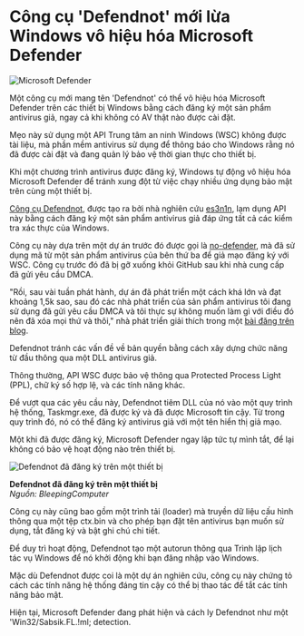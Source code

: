 # Công cụ 'Defendnot' mới lừa Windows vô hiệu hóa Microsoft Defender

![Microsoft Defender](https://www.bleepstatic.com/content/hl-images/2022/02/10/0_Microsoft-Defender.jpg)

Một công cụ mới mang tên 'Defendnot' có thể vô hiệu hóa Microsoft Defender trên các thiết bị Windows bằng cách đăng ký một sản phẩm antivirus giả, ngay cả khi không có AV thật nào được cài đặt.

Mẹo này sử dụng một API Trung tâm an ninh Windows (WSC) không được tài liệu, mà phần mềm antivirus sử dụng để thông báo cho Windows rằng nó đã được cài đặt và đang quản lý bảo vệ thời gian thực cho thiết bị.

Khi một chương trình antivirus được đăng ký, Windows tự động vô hiệu hóa Microsoft Defender để tránh xung đột từ việc chạy nhiều ứng dụng bảo mật trên cùng một thiết bị.

[Công cụ Defendnot](https://github.com/es3n1n/defendnot), được tạo ra bởi nhà nghiên cứu [es3n1n](https://x.com/es3n1n), lạm dụng API này bằng cách đăng ký một sản phẩm antivirus giả đáp ứng tất cả các kiểm tra xác thực của Windows.

Công cụ này dựa trên một dự án trước đó được gọi là [no-defender](https://github.com/es3n1n/no-defender), mà đã sử dụng mã từ một sản phẩm antivirus của bên thứ ba để giả mạo đăng ký với WSC. Công cụ trước đó đã bị gỡ xuống khỏi GitHub sau khi nhà cung cấp đã gửi yêu cầu DMCA.

"Rồi, sau vài tuần phát hành, dự án đã phát triển một cách khá lớn và đạt khoảng 1,5k sao, sau đó các nhà phát triển của sản phẩm antivirus tôi đang sử dụng đã gửi yêu cầu DMCA và tôi thực sự không muốn làm gì với điều đó nên đã xóa mọi thứ và thôi," nhà phát triển giải thích trong một [bài đăng trên blog](https://blog.es3n1n.eu/posts/how-i-ruined-my-vacation/).

Defendnot tránh các vấn đề về bản quyền bằng cách xây dựng chức năng từ đầu thông qua một DLL antivirus giả.

Thông thường, API WSC được bảo vệ thông qua Protected Process Light (PPL), chữ ký số hợp lệ, và các tính năng khác.

Để vượt qua các yêu cầu này, Defendnot tiêm DLL của nó vào một quy trình hệ thống, Taskmgr.exe, đã được ký và đã được Microsoft tin cậy. Từ trong quy trình đó, nó có thể đăng ký antivirus giả với một tên hiển thị giả mạo.

Một khi đã được đăng ký, Microsoft Defender ngay lập tức tự mình tắt, để lại không có bảo vệ hoạt động nào trên thiết bị.

![Defendnot đã đăng ký trên một thiết bị](https://www.bleepstatic.com/images/news/security/d/defendnot/defendnot-bleepingcomputer.jpg)

**Defendnot đã đăng ký trên một thiết bị**  
_Nguồn: BleepingComputer_

Công cụ này cũng bao gồm một trình tải (loader) mà truyền dữ liệu cấu hình thông qua một tệp ctx.bin và cho phép bạn đặt tên antivirus bạn muốn sử dụng, tắt đăng ký và bật ghi chú chi tiết.

Để duy trì hoạt động, Defendnot tạo một autorun thông qua Trình lập lịch tác vụ Windows để nó khởi động khi bạn đăng nhập vào Windows.

Mặc dù Defendnot được coi là một dự án nghiên cứu, công cụ này chứng tỏ cách các tính năng hệ thống đáng tin cậy có thể bị thao tác để tắt các tính năng bảo mật.

Hiện tại, Microsoft Defender đang phát hiện và cách ly Defendnot như một 'Win32/Sabsik.FL.!ml; detection.